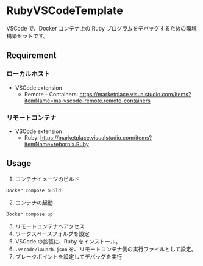 RubyVSCodeTemplate
===

VSCode で、Docker コンテナ上の Ruby プログラムをデバッグするための環境構築セットです。

## Requirement

### ローカルホスト
- VSCode extension
    - Remote - Containers: https://marketplace.visualstudio.com/items?itemName=ms-vscode-remote.remote-containers

### リモートコンテナ
- VSCode extension
    - Ruby: https://marketplace.visualstudio.com/items?itemName=rebornix.Ruby

## Usage

1. コンテナイメージのビルド

```
Docker compose build
```

2. コンテナの起動

```
Docker compose up
```

3. リモートコンテナへアクセス
4. ワークスペースフォルダを設定
5. VSCode の拡張に、Ruby をインストール。
6. ```.vscode/launch.json``` を、リモートコンテナ側の実行ファイルとして設定。
7. ブレークポイントを設定してデバッグを実行
